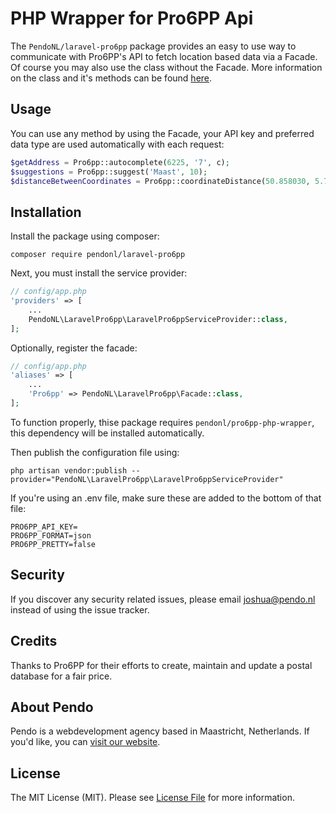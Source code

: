 # PHP Wrapper for Pro6PP Api



The `PendoNL/laravel-pro6pp` package provides an easy to use way to communicate with Pro6PP's API to fetch location based data via a Facade. Of course you may also use the class without the Facade. More information on the class and it's methods can be found [here](https://github.com/PendoNL/pro6pp-php-wrapper).

## Usage

You can use any method by using the Facade, your API key and preferred data type are used automatically with each request:

```php
$getAddress = Pro6pp::autocomplete(6225, '7', c);
$suggestions = Pro6pp::suggest('Maast', 10);
$distanceBetweenCoordinates = Pro6pp::coordinateDistance(50.858030, 5.717376, 50.840078, 5.659258);
```

## Installation

Install the package using composer:

`composer require pendonl/laravel-pro6pp`

Next, you must install the service provider:

```php
// config/app.php
'providers' => [
    ...
    PendoNL\LaravelPro6pp\LaravelPro6ppServiceProvider::class,
];
```

Optionally, register the facade:

```php
// config/app.php
'aliases' => [
    ...
    'Pro6pp' => PendoNL\LaravelPro6pp\Facade::class,
];
```

To function properly, thise package requires `pendonl/pro6pp-php-wrapper`, this dependency will be installed automatically.

Then publish the configuration file using:

`php artisan vendor:publish --provider="PendoNL\LaravelPro6pp\LaravelPro6ppServiceProvider"`

If you're using an .env file, make sure these are added to the bottom of that file:

```code
PRO6PP_API_KEY=
PRO6PP_FORMAT=json
PRO6PP_PRETTY=false
```

## Security

If you discover any security related issues, please email joshua@pendo.nl instead of using the issue tracker.

## Credits

Thanks to Pro6PP for their efforts to create, maintain and update a postal database for a fair price.

## About Pendo
Pendo is a webdevelopment agency based in Maastricht, Netherlands. If you'd like, you can [visit our website](https://pendo.nl).

## License

The MIT License (MIT). Please see [License File](LICENSE) for more information.
